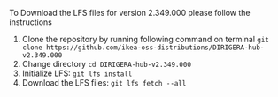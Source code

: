 To Download the LFS files for version 2.349.000 please follow the instructions

1. Clone the repository by running following command on terminal `git clone https://github.com/ikea-oss-distributions/DIRIGERA-hub-v2.349.000`
2. Change directory `cd DIRIGERA-hub-v2.349.000`
3. Initialize LFS: `git lfs install`
4. Download the LFS files: `git lfs fetch --all`
